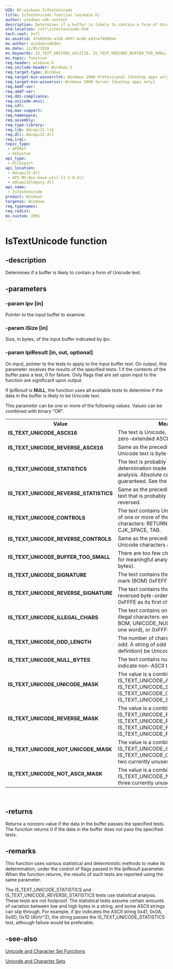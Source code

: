 ```yaml
---
UID: NF:winbase.IsTextUnicode
title: IsTextUnicode function (winbase.h)
author: windows-sdk-content
description: Determines if a buffer is likely to contain a form of Unicode text.
old-location: intl\istextunicode.htm
tech.root: Intl
ms.assetid: 47e05b5b-a16b-4957-bc86-ed3cef4968ee
ms.author: windowssdkdev
ms.date: 12/05/2018
ms.keywords: IS_TEXT_UNICODE_ASCII16, IS_TEXT_UNICODE_BUFFER_TOO_SMALL, IS_TEXT_UNICODE_CONTROLS, IS_TEXT_UNICODE_ILLEGAL_CHARS, IS_TEXT_UNICODE_NOT_ASCII_MASK, IS_TEXT_UNICODE_NOT_UNICODE_MASK, IS_TEXT_UNICODE_NULL_BYTES, IS_TEXT_UNICODE_ODD_LENGTH, IS_TEXT_UNICODE_REVERSE_ASCII16, IS_TEXT_UNICODE_REVERSE_CONTROLS, IS_TEXT_UNICODE_REVERSE_MASK, IS_TEXT_UNICODE_REVERSE_SIGNATURE, IS_TEXT_UNICODE_REVERSE_STATISTICS, IS_TEXT_UNICODE_SIGNATURE, IS_TEXT_UNICODE_STATISTICS, IS_TEXT_UNICODE_UNICODE_MASK, IsTextUnicode, IsTextUnicode function [Internationalization for Windows Applications], _win32_IsTextUnicode, intl.istextunicode, winbase/IsTextUnicode
ms.topic: function
req.header: winbase.h
req.include-header: Windows.h
req.target-type: Windows
req.target-min-winverclnt: Windows 2000 Professional [desktop apps only]
req.target-min-winversvr: Windows 2000 Server [desktop apps only]
req.kmdf-ver: 
req.umdf-ver: 
req.ddi-compliance: 
req.unicode-ansi: 
req.idl: 
req.max-support: 
req.namespace: 
req.assembly: 
req.type-library: 
req.lib: Advapi32.lib
req.dll: Advapi32.dll
req.irql: 
topic_type:
 - APIRef
 - kbSyntax
api_type:
 - DllExport
api_location:
 - Advapi32.dll
 - API-MS-Win-base-util-l1-1-0.dll
 - advapi32legacy.dll
api_name:
 - IsTextUnicode
product: Windows
targetos: Windows
req.typenames: 
req.redist: 
ms.custom: 19H1
---
```


# IsTextUnicode function


## -description


Determines if a buffer is likely to contain a form of Unicode text.


## -parameters




### -param lpv [in]

Pointer to the input buffer to examine.


### -param iSize [in]

Size, in bytes, of the input buffer indicated by <i>lpv</i>.


### -param lpiResult [in, out, optional]

On input, pointer to the tests to apply to the input buffer text. On output, this parameter receives the results of the specified tests: 1 if the contents of the buffer pass a test, 0 for failure. Only flags that are set upon input to the function are significant upon output.

If <i>lpiResult</i> is <b>NULL</b>, the function uses all available tests to determine if the data in the buffer is likely to be Unicode text.

This parameter can be one or more of the following values. Values can be combined with binary "OR".

<table>
<tr>
<th>Value</th>
<th>Meaning</th>
</tr>
<tr>
<td width="40%"><a id="IS_TEXT_UNICODE_ASCII16"></a><a id="is_text_unicode_ascii16"></a><dl>
<dt><b>IS_TEXT_UNICODE_ASCII16</b></dt>
</dl>
</td>
<td width="60%">
The text is Unicode, and contains only zero-extended ASCII values/characters.

</td>
</tr>
<tr>
<td width="40%"><a id="IS_TEXT_UNICODE_REVERSE_ASCII16"></a><a id="is_text_unicode_reverse_ascii16"></a><dl>
<dt><b>IS_TEXT_UNICODE_REVERSE_ASCII16</b></dt>
</dl>
</td>
<td width="60%">
Same as the preceding, except that the Unicode text is byte-reversed.

</td>
</tr>
<tr>
<td width="40%"><a id="IS_TEXT_UNICODE_STATISTICS"></a><a id="is_text_unicode_statistics"></a><dl>
<dt><b>IS_TEXT_UNICODE_STATISTICS</b></dt>
</dl>
</td>
<td width="60%">
The text is probably Unicode, with the determination made by applying statistical analysis. Absolute certainty is not guaranteed. See the Remarks section.

</td>
</tr>
<tr>
<td width="40%"><a id="IS_TEXT_UNICODE_REVERSE_STATISTICS"></a><a id="is_text_unicode_reverse_statistics"></a><dl>
<dt><b>IS_TEXT_UNICODE_REVERSE_STATISTICS</b></dt>
</dl>
</td>
<td width="60%">
Same as the preceding, except that the text that is probably Unicode is byte-reversed.

</td>
</tr>
<tr>
<td width="40%"><a id="IS_TEXT_UNICODE_CONTROLS"></a><a id="is_text_unicode_controls"></a><dl>
<dt><b>IS_TEXT_UNICODE_CONTROLS</b></dt>
</dl>
</td>
<td width="60%">
The text contains Unicode representations of one or more of these nonprinting characters: RETURN, LINEFEED, SPACE, CJK_SPACE, TAB.

</td>
</tr>
<tr>
<td width="40%"><a id="IS_TEXT_UNICODE_REVERSE_CONTROLS"></a><a id="is_text_unicode_reverse_controls"></a><dl>
<dt><b>IS_TEXT_UNICODE_REVERSE_CONTROLS</b></dt>
</dl>
</td>
<td width="60%">
Same as the preceding, except that the Unicode characters are byte-reversed.

</td>
</tr>
<tr>
<td width="40%"><a id="IS_TEXT_UNICODE_BUFFER_TOO_SMALL"></a><a id="is_text_unicode_buffer_too_small"></a><dl>
<dt><b>IS_TEXT_UNICODE_BUFFER_TOO_SMALL</b></dt>
</dl>
</td>
<td width="60%">
There are too few characters in the buffer for meaningful analysis (fewer than two bytes).

</td>
</tr>
<tr>
<td width="40%"><a id="IS_TEXT_UNICODE_SIGNATURE"></a><a id="is_text_unicode_signature"></a><dl>
<dt><b>IS_TEXT_UNICODE_SIGNATURE</b></dt>
</dl>
</td>
<td width="60%">
The text contains the Unicode byte-order mark (BOM) 0xFEFF as its first character.

</td>
</tr>
<tr>
<td width="40%"><a id="IS_TEXT_UNICODE_REVERSE_SIGNATURE"></a><a id="is_text_unicode_reverse_signature"></a><dl>
<dt><b>IS_TEXT_UNICODE_REVERSE_SIGNATURE</b></dt>
</dl>
</td>
<td width="60%">
The text contains the Unicode byte-reversed byte-order mark (Reverse BOM) 0xFFFE as its first character.

</td>
</tr>
<tr>
<td width="40%"><a id="IS_TEXT_UNICODE_ILLEGAL_CHARS"></a><a id="is_text_unicode_illegal_chars"></a><dl>
<dt><b>IS_TEXT_UNICODE_ILLEGAL_CHARS</b></dt>
</dl>
</td>
<td width="60%">
The text contains one of these Unicode-illegal characters: embedded Reverse BOM, UNICODE_NUL, CRLF (packed into one word), or 0xFFFF.

</td>
</tr>
<tr>
<td width="40%"><a id="IS_TEXT_UNICODE_ODD_LENGTH"></a><a id="is_text_unicode_odd_length"></a><dl>
<dt><b>IS_TEXT_UNICODE_ODD_LENGTH</b></dt>
</dl>
</td>
<td width="60%">
The number of characters in the string is odd. A string of odd length cannot (by definition) be Unicode text.

</td>
</tr>
<tr>
<td width="40%"><a id="IS_TEXT_UNICODE_NULL_BYTES"></a><a id="is_text_unicode_null_bytes"></a><dl>
<dt><b>IS_TEXT_UNICODE_NULL_BYTES</b></dt>
</dl>
</td>
<td width="60%">
The text contains null bytes, which indicate non-ASCII text.

</td>
</tr>
<tr>
<td width="40%"><a id="IS_TEXT_UNICODE_UNICODE_MASK"></a><a id="is_text_unicode_unicode_mask"></a><dl>
<dt><b>IS_TEXT_UNICODE_UNICODE_MASK</b></dt>
</dl>
</td>
<td width="60%">
The value is a combination of IS_TEXT_UNICODE_ASCII16, IS_TEXT_UNICODE_STATISTICS, IS_TEXT_UNICODE_CONTROLS, IS_TEXT_UNICODE_SIGNATURE.

</td>
</tr>
<tr>
<td width="40%"><a id="IS_TEXT_UNICODE_REVERSE_MASK"></a><a id="is_text_unicode_reverse_mask"></a><dl>
<dt><b>IS_TEXT_UNICODE_REVERSE_MASK</b></dt>
</dl>
</td>
<td width="60%">
The value is a combination of IS_TEXT_UNICODE_REVERSE_ASCII16, IS_TEXT_UNICODE_REVERSE_STATISTICS, IS_TEXT_UNICODE_REVERSE_CONTROLS, IS_TEXT_UNICODE_REVERSE_SIGNATURE.

</td>
</tr>
<tr>
<td width="40%"><a id="IS_TEXT_UNICODE_NOT_UNICODE_MASK"></a><a id="is_text_unicode_not_unicode_mask"></a><dl>
<dt><b>IS_TEXT_UNICODE_NOT_UNICODE_MASK</b></dt>
</dl>
</td>
<td width="60%">
The value is a combination of IS_TEXT_UNICODE_ILLEGAL_CHARS, IS_TEXT_UNICODE_ODD_LENGTH, and two currently unused bit flags.

</td>
</tr>
<tr>
<td width="40%"><a id="IS_TEXT_UNICODE_NOT_ASCII_MASK"></a><a id="is_text_unicode_not_ascii_mask"></a><dl>
<dt><b>IS_TEXT_UNICODE_NOT_ASCII_MASK</b></dt>
</dl>
</td>
<td width="60%">
The value is a combination of IS_TEXT_UNICODE_NULL_BYTES and three currently unused bit flags.

</td>
</tr>
</table>
 


## -returns



Returns a nonzero value if the data in the buffer passes the specified tests. The function returns 0 if the data in the buffer does not pass the specified tests.




## -remarks



This function uses various statistical and deterministic methods to make its determination, under the control of flags passed in the <i>lpiResult</i> parameter. When the function returns, the results of such tests are reported using the same parameter.

The IS_TEXT_UNICODE_STATISTICS and IS_TEXT_UNICODE_REVERSE_STATISTICS tests use statistical analysis. These tests are not foolproof. The statistical tests assume certain amounts of variation between low and high bytes in a string, and some ASCII strings can slip through. For example, if <i>lpv</i> indicates the ASCII string 0x41, 0x0A, 0x0D, 0x1D (A\n\r^Z), the string passes the IS_TEXT_UNICODE_STATISTICS test, although failure would be preferable.




## -see-also




<a href="https://docs.microsoft.com/windows/desktop/Intl/unicode-and-character-set-functions">Unicode and Character Set Functions</a>



<a href="https://docs.microsoft.com/windows/desktop/Intl/unicode-and-character-sets">Unicode and Character Sets</a>
 

 

